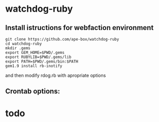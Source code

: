 watchdog-ruby
=============


## Install istructions for webfaction environment

    git clone https://github.com/ape-box/watchdog-ruby
    cd watchdog-ruby
    mkdir .gems
    export GEM_HOME=$PWD/.gems
    export RUBYLIB=$PWD/.gems/lib
    export PATH=$PWD/.gems/bin:$PATH
    gem1.9 install rb-inotify

and then modify rdog.rb with apropriate options

## Crontab options:
# todo
